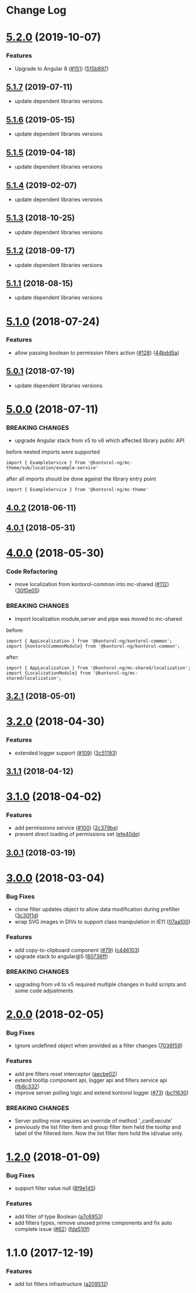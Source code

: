 # Change Log
<a name="5.2.0"></a>
# [5.2.0](https://github.com/kontorol/kontorol-ng/compare/@kontorol-ng/mc-shared@5.1.7...5.2.0) (2019-10-07)


### Features

* Upgrade to Angular 8 ([#151](https://github.com/kontorol/kontorol-ng/issues/151)) ([515b897](https://github.com/kontorol/kontorol-ng/commit/515b897))


<a name="5.1.7"></a>
## [5.1.7](https://github.com/kontorol/kontorol-ng/compare/@kontorol-ng/mc-shared@5.1.6...5.1.7) (2019-07-11)

* update dependent libraries versions


<a name="5.1.6"></a>
## [5.1.6](https://github.com/kontorol/kontorol-ng/compare/@kontorol-ng/mc-shared@5.1.5...5.1.6) (2019-05-15)

* update dependent libraries versions


<a name="5.1.5"></a>
## [5.1.5](https://github.com/kontorol/kontorol-ng/compare/@kontorol-ng/mc-shared@5.1.4...5.1.5) (2019-04-18)

* update dependent libraries versions


<a name="5.1.4"></a>
## [5.1.4](https://github.com/kontorol/kontorol-ng/compare/@kontorol-ng/mc-shared@5.1.3...5.1.4) (2019-02-07)

* update dependent libraries versions


<a name="5.1.3"></a>
## [5.1.3](https://github.com/kontorol/kontorol-ng/compare/@kontorol-ng/mc-shared@5.1.2...5.1.3) (2018-10-25)

* update dependent libraries versions


<a name="5.1.2"></a>
## [5.1.2](https://github.com/kontorol/kontorol-ng/compare/@kontorol-ng/mc-shared@5.1.1...5.1.2) (2018-09-17)

* update dependent libraries versions


<a name="5.1.1"></a>
## [5.1.1](https://github.com/kontorol/kontorol-ng/compare/@kontorol-ng/mc-shared@5.1.0...5.1.1) (2018-08-15)

* update dependent libraries versions


<a name="5.1.0"></a>
# [5.1.0](https://github.com/kontorol/kontorol-ng/compare/@kontorol-ng/mc-shared@5.0.1...5.1.0) (2018-07-24)


### Features

* allow passing boolean to permission filters action ([#128](https://github.com/kontorol/kontorol-ng/issues/128)) ([44bdd5a](https://github.com/kontorol/kontorol-ng/commit/44bdd5a))


<a name="5.0.1"></a>
## [5.0.1](https://github.com/kontorol/kontorol-ng/compare/@kontorol-ng/mc-shared@5.0.0...5.0.1) (2018-07-19)

* update dependent libraries versions


<a name="5.0.0"></a>
# [5.0.0](https://github.com/kontorol/kontorol-ng/compare/@kontorol-ng/mc-shared@4.0.2...5.0.0) (2018-07-11)

### BREAKING CHANGES

* upgrade Angular stack from v5 to v6 which affected library public API

before
nested imports were supported
```
import { ExampleService } from '@kontorol-ng/mc-theme/sub/location/example-service'
```

after
all imports should be done against the library entry point
```
import { ExampleService } from '@kontorol-ng/mc-theme'
```


<a name="4.0.2"></a>
## [4.0.2](https://github.com/kontorol/kontorol-ng/compare/@kontorol-ng/mc-shared@4.0.1...@kontorol-ng/mc-shared@4.0.2) (2018-06-11)




<a name="4.0.1"></a>
## [4.0.1](https://github.com/kontorol/kontorol-ng/compare/@kontorol-ng/mc-shared@4.0.0...@kontorol-ng/mc-shared@4.0.1) (2018-05-31)




<a name="4.0.0"></a>
# [4.0.0](https://github.com/kontorol/kontorol-ng/compare/@kontorol-ng/mc-shared@3.2.1...@kontorol-ng/mc-shared@4.0.0) (2018-05-30)


### Code Refactoring

* move localization from kontorol-common into mc-shared ([#112](https://github.com/kontorol/kontorol-ng/issues/112)) ([30f0e05](https://github.com/kontorol/kontorol-ng/commit/30f0e05))


### BREAKING CHANGES

* import localization module,server and pipe was moved to mc-shared

before:
```
import { AppLocalization } from '@kontorol-ng/kontorol-common';
import {kontorolCommonModule} from '@kontorol-ng/kontorol-common';
```
after:
```
import { AppLocalization } from '@kontorol-ng/mc-shared/localization';
import {LocalizationModule} from '@kontorol-ng/mc-shared/localization';
```




<a name="3.2.1"></a>
## [3.2.1](https://github.com/kontorol/kontorol-ng/compare/@kontorol-ng/mc-shared@3.2.0...@kontorol-ng/mc-shared@3.2.1) (2018-05-01)




<a name="3.2.0"></a>
# [3.2.0](https://github.com/kontorol/kontorol-ng/compare/@kontorol-ng/mc-shared@3.1.1...@kontorol-ng/mc-shared@3.2.0) (2018-04-30)


### Features

* extended logger support ([#109](https://github.com/kontorol/kontorol-ng/issues/109)) ([3c51193](https://github.com/kontorol/kontorol-ng/commit/3c51193))




<a name="3.1.1"></a>
## [3.1.1](https://github.com/kontorol/kontorol-ng/compare/@kontorol-ng/mc-shared@3.1.0...@kontorol-ng/mc-shared@3.1.1) (2018-04-12)




<a name="3.1.0"></a>
# [3.1.0](https://github.com/kontorol/kontorol-ng/compare/@kontorol-ng/mc-shared@3.0.1...@kontorol-ng/mc-shared@3.1.0) (2018-04-02)


### Features

* add permissions service ([#100](https://github.com/kontorol/kontorol-ng/issues/100)) ([2c379be](https://github.com/kontorol/kontorol-ng/commit/2c379be))
* prevent direct loading of permissions set ([efe40de](https://github.com/kontorol/kontorol-ng/commit/efe40de))




<a name="3.0.1"></a>
## [3.0.1](https://github.com/kontorol/kontorol-ng/compare/@kontorol-ng/mc-shared@3.0.0...@kontorol-ng/mc-shared@3.0.1) (2018-03-19)




<a name="3.0.0"></a>
# [3.0.0](https://github.com/kontorol/kontorol-ng/compare/@kontorol-ng/mc-shared@2.0.0...@kontorol-ng/mc-shared@3.0.0) (2018-03-04)


### Bug Fixes

* clone filter updates object to allow data modification during prefilter ([3c30f1d](https://github.com/kontorol/kontorol-ng/commit/3c30f1d))
* wrap SVG images in DIVs to support class manipulation in IE11 ([07aa100](https://github.com/kontorol/kontorol-ng/commit/07aa100))


### Features

* add copy-to-clipboard component ([#79](https://github.com/kontorol/kontorol-ng/issues/79)) ([c446103](https://github.com/kontorol/kontorol-ng/commit/c446103))
* upgrade stack to angular@5 ([80736ff](https://github.com/kontorol/kontorol-ng/commit/80736ff))


### BREAKING CHANGES

* upgrading from v4 to v5 required multiple changes in build scripts and some code adjustments




<a name="2.0.0"></a>
# [2.0.0](https://github.com/kontorol/kontorol-ng/compare/@kontorol-ng/mc-shared@1.2.0...@kontorol-ng/mc-shared@2.0.0) (2018-02-05)


### Bug Fixes

* ignore undefined object when provided as a filter changes ([7036f59](https://github.com/kontorol/kontorol-ng/commit/7036f59))


### Features

* add pre filters reset interceptor ([aecbe02](https://github.com/kontorol/kontorol-ng/commit/aecbe02))
* extend tooltip component api, logger api and filters service api ([fb8c332](https://github.com/kontorol/kontorol-ng/commit/fb8c332))
* improve server polling logic and extend kontorol logger ([#73](https://github.com/kontorol/kontorol-ng/issues/73)) ([bc11630](https://github.com/kontorol/kontorol-ng/commit/bc11630))


### BREAKING CHANGES

* Server polling now requires an override of method '_canExecute'
* previously the list filter item and group filter item held the tooltip and label of the filtered item. Now the list filter item hold the id/value only.




<a name="1.2.0"></a>
# [1.2.0](https://github.com/kontorol/kontorol-ng/compare/@kontorol-ng/mc-shared@1.1.0...@kontorol-ng/mc-shared@1.2.0) (2018-01-09)


### Bug Fixes

* support filter value null ([8f9e145](https://github.com/kontorol/kontorol-ng/commit/8f9e145))


### Features

* add filter of type Boolean ([a7c6953](https://github.com/kontorol/kontorol-ng/commit/a7c6953))
* add filters types, remove unused prime components and fix auto complete issue ([#62](https://github.com/kontorol/kontorol-ng/issues/62)) ([fda510f](https://github.com/kontorol/kontorol-ng/commit/fda510f))




<a name="1.1.0"></a>
# 1.1.0 (2017-12-19)


### Features

* add list filters infrastructure ([a209512](https://github.com/kontorol/kontorol-ng/commit/a209512))
